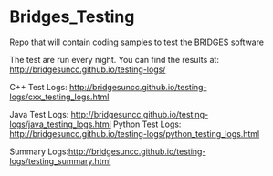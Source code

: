 # Bridges_Testing
Repo that will contain coding samples to test  the BRIDGES software

The test are run every night. You can find the results at: http://bridgesuncc.github.io/testing-logs/


C++ Test Logs: http://bridgesuncc.github.io/testing-logs/cxx_testing_logs.html

Java Test Logs: http://bridgesuncc.github.io/testing-logs/java_testing_logs.html 
Python Test Logs: http://bridgesuncc.github.io/testing-logs/python_testing_logs.html

Summary Logs:http://bridgesuncc.github.io/testing-logs/testing_summary.html

